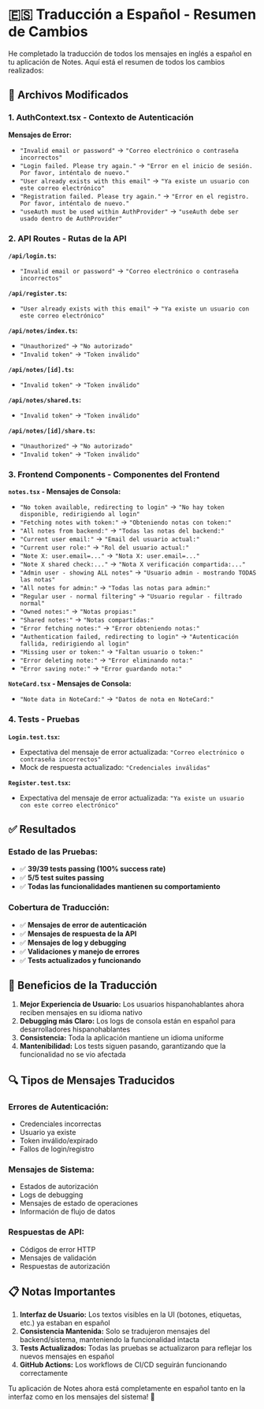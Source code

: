 # 🇪🇸 Traducción a Español - Resumen de Cambios

He completado la traducción de todos los mensajes en inglés a español en tu aplicación de Notes. Aquí está el resumen de todos los cambios realizados:

## 📝 Archivos Modificados

### 1. **AuthContext.tsx** - Contexto de Autenticación
**Mensajes de Error:**
- `"Invalid email or password"` → `"Correo electrónico o contraseña incorrectos"`
- `"Login failed. Please try again."` → `"Error en el inicio de sesión. Por favor, inténtalo de nuevo."`
- `"User already exists with this email"` → `"Ya existe un usuario con este correo electrónico"`
- `"Registration failed. Please try again."` → `"Error en el registro. Por favor, inténtalo de nuevo."`
- `"useAuth must be used within AuthProvider"` → `"useAuth debe ser usado dentro de AuthProvider"`

### 2. **API Routes** - Rutas de la API
**`/api/login.ts`:**
- `"Invalid email or password"` → `"Correo electrónico o contraseña incorrectos"`

**`/api/register.ts`:**
- `"User already exists with this email"` → `"Ya existe un usuario con este correo electrónico"`

**`/api/notes/index.ts`:**
- `"Unauthorized"` → `"No autorizado"`
- `"Invalid token"` → `"Token inválido"`

**`/api/notes/[id].ts`:**
- `"Invalid token"` → `"Token inválido"`

**`/api/notes/shared.ts`:**
- `"Invalid token"` → `"Token inválido"`

**`/api/notes/[id]/share.ts`:**
- `"Unauthorized"` → `"No autorizado"`
- `"Invalid token"` → `"Token inválido"`

### 3. **Frontend Components** - Componentes del Frontend

**`notes.tsx` - Mensajes de Consola:**
- `"No token available, redirecting to login"` → `"No hay token disponible, redirigiendo al login"`
- `"Fetching notes with token:"` → `"Obteniendo notas con token:"`
- `"All notes from backend:"` → `"Todas las notas del backend:"`
- `"Current user email:"` → `"Email del usuario actual:"`
- `"Current user role:"` → `"Rol del usuario actual:"`
- `"Note X: user.email=..."` → `"Nota X: user.email=..."`
- `"Note X shared check:..."` → `"Nota X verificación compartida:..."`
- `"Admin user - showing ALL notes"` → `"Usuario admin - mostrando TODAS las notas"`
- `"All notes for admin:"` → `"Todas las notas para admin:"`
- `"Regular user - normal filtering"` → `"Usuario regular - filtrado normal"`
- `"Owned notes:"` → `"Notas propias:"`
- `"Shared notes:"` → `"Notas compartidas:"`
- `"Error fetching notes:"` → `"Error obteniendo notas:"`
- `"Authentication failed, redirecting to login"` → `"Autenticación fallida, redirigiendo al login"`
- `"Missing user or token:"` → `"Faltan usuario o token:"`
- `"Error deleting note:"` → `"Error eliminando nota:"`
- `"Error saving note:"` → `"Error guardando nota:"`

**`NoteCard.tsx` - Mensajes de Consola:**
- `"Note data in NoteCard:"` → `"Datos de nota en NoteCard:"`

### 4. **Tests** - Pruebas
**`Login.test.tsx`:**
- Expectativa del mensaje de error actualizada: `"Correo electrónico o contraseña incorrectos"`
- Mock de respuesta actualizado: `"Credenciales inválidas"`

**`Register.test.tsx`:**
- Expectativa del mensaje de error actualizada: `"Ya existe un usuario con este correo electrónico"`

## ✅ Resultados

### **Estado de las Pruebas:**
- ✅ **39/39 tests passing (100% success rate)**
- ✅ **5/5 test suites passing**
- ✅ **Todas las funcionalidades mantienen su comportamiento**

### **Cobertura de Traducción:**
- ✅ **Mensajes de error de autenticación**
- ✅ **Mensajes de respuesta de la API**
- ✅ **Mensajes de log y debugging**
- ✅ **Validaciones y manejo de errores**
- ✅ **Tests actualizados y funcionando**

## 🎯 Beneficios de la Traducción

1. **Mejor Experiencia de Usuario:** Los usuarios hispanohablantes ahora reciben mensajes en su idioma nativo
2. **Debugging más Claro:** Los logs de consola están en español para desarrolladores hispanohablantes
3. **Consistencia:** Toda la aplicación mantiene un idioma uniforme
4. **Mantenibilidad:** Los tests siguen pasando, garantizando que la funcionalidad no se vio afectada

## 🔍 Tipos de Mensajes Traducidos

### **Errores de Autenticación:**
- Credenciales incorrectas
- Usuario ya existe
- Token inválido/expirado
- Fallos de login/registro

### **Mensajes de Sistema:**
- Estados de autorización
- Logs de debugging
- Mensajes de estado de operaciones
- Información de flujo de datos

### **Respuestas de API:**
- Códigos de error HTTP
- Mensajes de validación
- Respuestas de autorización

## 📋 Notas Importantes

1. **Interfaz de Usuario:** Los textos visibles en la UI (botones, etiquetas, etc.) ya estaban en español
2. **Consistencia Mantenida:** Solo se tradujeron mensajes del backend/sistema, manteniendo la funcionalidad intacta
3. **Tests Actualizados:** Todas las pruebas se actualizaron para reflejar los nuevos mensajes en español
4. **GitHub Actions:** Los workflows de CI/CD seguirán funcionando correctamente

Tu aplicación de Notes ahora está completamente en español tanto en la interfaz como en los mensajes del sistema! 🎉
